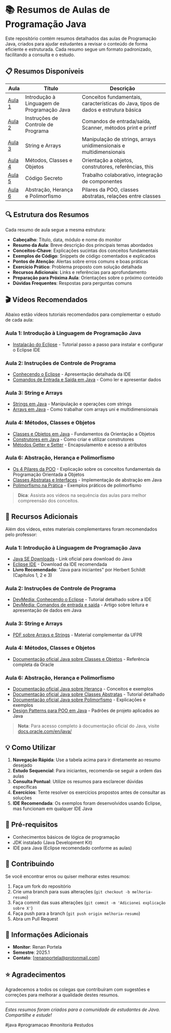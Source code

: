 # 📚 Resumos de Aulas de Programação Java

Este repositório contém resumos detalhados das aulas de Programação Java, criados para ajudar estudantes a revisar o conteúdo de forma eficiente e estruturada. Cada resumo segue um formato padronizado, facilitando a consulta e o estudo.

## 📋 Resumos Disponíveis

| Aula | Título | Descrição |
|------|--------|-----------|
| [Aula 1](https://github.com/Renan-Portela/java-monitoria/blob/main/aula01.md) | Introdução à Linguagem de Programação Java | Conceitos fundamentais, características do Java, tipos de dados e estrutura básica |
| [Aula 2](https://github.com/Renan-Portela/java-monitoria/blob/main/aula02.md) | Instruções de Controle de Programa | Comandos de entrada/saída, Scanner, métodos print e printf |
| [Aula 3](https://github.com/Renan-Portela/java-monitoria/blob/main/aula03.md) | String e Arrays | Manipulação de strings, arrays unidimensionais e multidimensionais |
| [Aula 4](https://github.com/Renan-Portela/java-monitoria/blob/main/aula04.md) | Métodos, Classes e Objetos | Orientação a objetos, construtores, referências, this |
| [Aula 5](https://github.com/Renan-Portela/java-monitoria/blob/main/aula05.md) | Código Secreto | Trabalho colaborativo, integração de componentes |
| [Aula 6](https://github.com/Renan-Portela/java-monitoria/blob/main/aula06.md) | Abstração, Herança e Polimorfismo | Pilares da POO, classes abstratas, relações entre classes |

## 🔍 Estrutura dos Resumos

Cada resumo de aula segue a mesma estrutura:

- **Cabeçalho**: Título, data, módulo e nome do monitor
- **Resumo da Aula**: Breve descrição dos principais temas abordados
- **Conceitos-Chave**: Explicações sucintas dos conceitos fundamentais
- **Exemplos de Código**: Snippets de código comentados e explicados
- **Pontos de Atenção**: Alertas sobre erros comuns e boas práticas
- **Exercício Prático**: Problema proposto com solução detalhada
- **Recursos Adicionais**: Links e referências para aprofundamento
- **Preparação para Próxima Aula**: Orientações sobre o próximo conteúdo
- **Dúvidas Frequentes**: Respostas para perguntas comuns

## 🎬 Vídeos Recomendados

Abaixo estão vídeos tutoriais recomendados para complementar o estudo de cada aula:

### Aula 1: Introdução à Linguagem de Programação Java
- [Instalação do Eclipse](https://www.youtube.com/watch?v=rIVGy49m_70) - Tutorial passo a passo para instalar e configurar o Eclipse IDE

### Aula 2: Instruções de Controle de Programa
- [Conhecendo o Eclipse](https://www.youtube.com/watch?v=jvTka-di4Do) - Apresentação detalhada da IDE
- [Comandos de Entrada e Saída em Java](https://www.youtube.com/watch?v=0pjdxpI3WSs) - Como ler e apresentar dados

### Aula 3: String e Arrays
- [Strings em Java](https://www.youtube.com/watch?v=nW1a1Ku9TdU) - Manipulação e operações com strings
- [Arrays em Java](https://www.youtube.com/watch?v=poDFFYkp6g4) - Como trabalhar com arrays uni e multidimensionais

### Aula 4: Métodos, Classes e Objetos
- [Classes e Objetos em Java](https://www.youtube.com/watch?v=n1VZFmjuhqg) - Fundamentos da Orientação a Objetos
- [Construtores em Java](https://www.youtube.com/watch?v=wOJbwdLmwCA) - Como criar e utilizar construtores
- [Métodos Getter e Setter](https://www.youtube.com/watch?v=6i-_R5cAcEc) - Encapsulamento e acesso a atributos

### Aula 6: Abstração, Herança e Polimorfismo
- [Os 4 Pilares da POO](https://www.youtube.com/watch?v=n1VZFmjuhqg) - Explicação sobre os conceitos fundamentais da Programação Orientada a Objetos
- [Classes Abstratas e Interfaces](https://www.youtube.com/watch?v=wOJbwdLmwCA) - Implementação de abstração em Java
- [Polimorfismo na Prática](https://www.youtube.com/watch?v=6i-_R5cAcEc) - Exemplos práticos de polimorfismo

> **Dica**: Assista aos vídeos na sequência das aulas para melhor compreensão dos conceitos.

## 📑 Recursos Adicionais

Além dos vídeos, estes materiais complementares foram recomendados pelo professor:

### Aula 1: Introdução à Linguagem de Programação Java
- [Java SE Downloads](https://www.java.com/en/download/manual.jsp) - Link oficial para download do Java
- [Eclipse IDE](https://www.eclipse.org/downloads/packages/) - Download da IDE recomendada
- **Livro Recomendado**: "Java para iniciantes" por Herbert Schildt (Capítulos 1, 2 e 3)

### Aula 2: Instruções de Controle de Programa
- [DevMedia: Conhecendo o Eclipse](https://www.devmedia.com.br/conhecendo-o-eclipse-uma-apresentacao-detalhada-da-ide/25589) - Tutorial detalhado sobre a IDE
- [DevMedia: Comandos de entrada e saída](https://www.devmedia.com.br/java-como-ler-e-apresentar-dados-com-os-comandos-de-entrada-e-saida/22266) - Artigo sobre leitura e apresentação de dados em Java

### Aula 3: String e Arrays
- [PDF sobre Arrays e Strings](https://www.inf.ufpr.br/andrey/ci062/TapAula03.pdf) - Material complementar da UFPR

### Aula 4: Métodos, Classes e Objetos
- [Documentação oficial Java sobre Classes e Objetos](https://docs.oracle.com/javase/tutorial/java/javaOO/index.html) - Referência completa da Oracle

### Aula 6: Abstração, Herança e Polimorfismo
- [Documentação oficial Java sobre Herança](https://docs.oracle.com/javase/tutorial/java/IandI/subclasses.html) - Conceitos e exemplos
- [Documentação oficial Java sobre Classes Abstratas](https://docs.oracle.com/javase/tutorial/java/IandI/abstract.html) - Tutorial detalhado
- [Documentação oficial Java sobre Polimorfismo](https://docs.oracle.com/javase/tutorial/java/IandI/polymorphism.html) - Explicações e exemplos
- [Design Patterns para POO em Java](https://refactoring.guru/design-patterns/java) - Padrões de projeto aplicados ao Java

> **Nota**: Para acesso completo à documentação oficial do Java, visite [docs.oracle.com/en/java/](https://docs.oracle.com/en/java/)

## 💡 Como Utilizar

1. **Navegação Rápida**: Use a tabela acima para ir diretamente ao resumo desejado
2. **Estudo Sequencial**: Para iniciantes, recomenda-se seguir a ordem das aulas
3. **Consulta Pontual**: Utilize os resumos para esclarecer dúvidas específicas
4. **Exercícios**: Tente resolver os exercícios propostos antes de consultar as soluções
5. **IDE Recomendada**: Os exemplos foram desenvolvidos usando Eclipse, mas funcionam em qualquer IDE Java

## 🧩 Pré-requisitos

- Conhecimentos básicos de lógica de programação
- JDK instalado (Java Development Kit)
- IDE para Java (Eclipse recomendado conforme as aulas)

## 🤝 Contribuindo

Se você encontrar erros ou quiser melhorar estes resumos:

1. Faça um fork do repositório
2. Crie uma branch para suas alterações (`git checkout -b melhoria-resumo`)
3. Faça commit das suas alterações (`git commit -m 'Adicionei explicação sobre X'`)
4. Faça push para a branch (`git push origin melhoria-resumo`)
5. Abra um Pull Request

## 📝 Informações Adicionais

- **Monitor**: Renan Portela
- **Semestre**: 2025.1
- **Contato**: [renanportela@protonmail.com]

## ⭐ Agradecimentos

Agradecemos a todos os colegas que contribuíram com sugestões e correções para melhorar a qualidade destes resumos.

---

*Estes resumos foram criados para a comunidade de estudantes de Java. Compartilhe e estude!*

#java #programacao #monitoria #estudos
